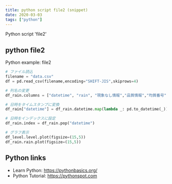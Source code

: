 ```yaml
---
title: python script file2 (snippet)
date: 2020-03-03
tags: ["python"]
---
```

Python script 'file2'


## python file2

Python example: file2

```python
# ファイル読込
filename = "data.csv"
df = pd.read_csv(filename,encoding="SHIFT-JIS",skiprows=4)

# 列名の変更
df_rain.columns = ["datetime", "rain", "現象なし情報","品質情報","均質番号"]

# 日時をタイムスタンプに変換
df_rain["datetime"] = df_rain.datetime.map(lambda _: pd.to_datetime(_))

# 日時をインデックスに設定
df_rain.index = df_rain.pop("datetime")

# グラフ表示
df_level.level.plot(figsize=(15,5))
df_rain.rain.plot(figsize=(15,5))


```

## Python links

- Learn Python: https://pythonbasics.org/
- Python Tutorial: https://pythonspot.com

